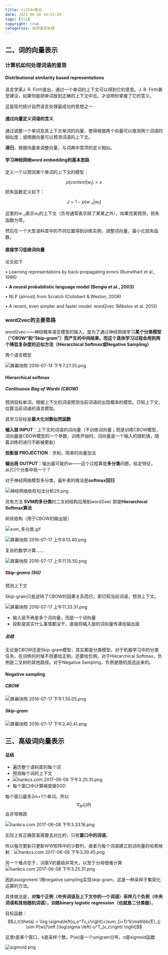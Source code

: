 ```yaml
---
title: cs224n笔记
date: 2021-06-30 14:23:24
tags: [nlp]
copyright: true
categories: 自然语言处理
---
```


<!-- toc -->

## 二、词的向量表示

### 计算机如何处理词语的意思

#### Distributional similarity based representations

语言学家J. R. Firth提出，通过一个单词的上下文可以得到它的意思。J. R. Firth甚至建议，如果你能把单词放到正确的上下文中去，才说明你掌握了它的意义。

这是现代统计自然语言处理最成功的思想之一

#### 通过向量定义词语的含义

通过调整一个单词及其上下文单词的向量，使得根据两个向量可以推测两个词语的相似度；或根据向量可以预测词语的上下文。

**递归**，根据向量来调整向量，与词典中意项的定义相似。

#### 学习神经网络word embedding的基本思路

定义一个以预测某个单词的上下文的模型：

$$
p(context |w_t) = x
$$
损失函数定义如下：

$$
J=1−p(w_{−t}|w_t)
$$

这里的$w_{−t}$表示$w_t$的上下文（负号通常表示除了某某之外），如果完美预测，损失函数为零。

然后在一个大型语料库中的不同位置得到训练实例，调整词向量，最小化损失函数。

#### 直接学习低维词向量

论文如下

• Learning representations by back-propagating errors (Rumelhart et al., 1986)

• **A neural probabilistic language model (Bengio et al., 2003)**

• NLP (almost) from Scratch (Collobert & Weston, 2008)

• A recent, even simpler and faster model: word2vec (Mikolov et al. 2013) 



### word2vec的主要思路

word2vec——神经概率语言模型的输入，是为了通过神经网络学习**某个分类模型（“CBOW”和“Skip-gram”）**而产生的中间结果，而这个具体学习过程会用到**两个降低复杂度的近似方法（Hierarchical Softmax或Negative Sampling）**

两个语言模型

![屏幕快照 2016-07-14 下午7.27.35.png](https://ww3.sinaimg.cn/large/6cbb8645gw1f5to6e5d9lj216c0qkwhk.jpg)



#### Hierarchical softmax

##### Continuous Bag of Words (CBOW)

预测目标单词，根据上下文的词语预测当前词语的出现概率的模型。已知上下文，估算当前词语的语言模型。

其学习目标是**最大化对数似然函数**

**输入层 INPUT**：上下文的词语的词向量（不训练词向量；而是训练CBOW模型，词向量是CBOW模型的一个参数，训练开始时，词向量是一个输入的随机值，随着训练的进行不断被更新）

**投影层 PROJECTION**：求和，简单的向量加法

**输出层 OUTPUT**：输出最可能的w——这个过程算是**多分类**问题，给定特征，从|C|个分类中挑一个？

对于神经网络模型多分类，最朴素的做法是**softmax回归**

![神经网络依存句法分析29.png](https://ww2.sinaimg.cn/large/6cbb8645gw1exxdsuugv1j20cl033jrj.jpg)

另有方法 **SVM的多分类**的二叉树结构应用到word2vec 即是**Hierarchical Softmax算法**



树状结构（用于CBOW的输出层）

![svm_多分类.gif](https://ww1.sinaimg.cn/large/6cbb8645gw1f5wmvf9tbrg20bf08mq30.gif)

![屏幕快照 2016-07-17 上午9.13.40.png](https://ww3.sinaimg.cn/large/6cbb8645gw1f5wmy4jdnwj214w12a42v.jpg)

复杂的数学计算......

![屏幕快照 2016-07-17 上午11.15.50.png](https://ww1.sinaimg.cn/large/6cbb8645gw1f5wqgz0elqj20pm0qaq5a.jpg)

##### Skip-grams (SG)

预测上下文

Skip-gram只是逆转了CBOW的因果关系而已，即已知当前词语，预测上下文。

![屏幕快照 2016-07-17 上午11.33.31.png](https://ww1.sinaimg.cn/large/6cbb8645gw1f5wqzg68u0j214a120wij.jpg)

- 输入层不再是多个词向量，而是一个词向量
- 投影层其实什么事情都没干，直接将输入层的词向量传递给输出层

##### 总结

无论是CBOW还是Skip-gram模型，其实都是分类模型。对于机器学习中的分类任务，在训练的时候不但要给正例，还要给负例。对于Hierarchical Softmax，负例是二叉树的其他路径。对于Negative Sampling，负例是随机挑选出来的。



#### Negative sampling

##### CBOW

![屏幕快照 2016-07-17 下午1.55.05.png](https://ww4.sinaimg.cn/large/6cbb8645gw1f5wv2jzxnfj20oe0ncdhp.jpg)

##### Skip-gram

![屏幕快照 2016-07-17 下午2.40.41.png](https://ww4.sinaimg.cn/large/6cbb8645gw1f5wwegdnryj20oi0q00v3.jpg)



## 三、高级词向量表示

#### 总结

- 遍历整个语料库的每个词
- 预测每个词的上下文
- ![hankcs.com 2017-06-08 下午3.25.31.png](https://wx1.sinaimg.cn/large/006Fmjmcly1fgdtp2e4e2j30uy0bmn6v.jpg)
- 每个窗口中计算梯度做SGD



每个窗口最多2m+1个单词，所以$$∇_θJ_t(θ)$$会非常稀疏

![hankcs.com 2017-06-08 下午3.33.16.png](https://wx2.sinaimg.cn/large/006Fmjmcly1fgdtx6wu43j30ta0qegnj.jpg)

实际上有正确答案需要去对比的，只有**窗口中的词语**。

所以每次更新只更新WW矩阵中的少数列，或者为每个词语建立到词向量的哈希映射：![hankcs.com 2017-06-08 下午3.39.45.png](https://wx3.sinaimg.cn/large/006Fmjmcly1fgdu3xf2phj30qo09a755.jpg)



另一个难点在于，词表V的量级非常大，以至于分母很难计算![hankcs.com 2017-06-08 下午3.25.31.png](https://wx1.sinaimg.cn/large/006Fmjmcly1fgdtp2e4e2j30uy0bmn6v.jpg)

因此assignment 1用negative sampling实现skip-gram，这是一种采样子集简化运算的方法。

具体做法是，**对每个正例（中央词语及上下文中的一个词语）采样几个负例（中央词语和其他随机词语），训练binary logistic regression（也就是二分类器）**。

 目标函数：$$J_t(\theta) = \log \sigma\left(u_o^Tv_c\right)+\sum_{i=1}^k\mathbb{E}_{j \sim P(w)}\left [\log\sigma \left(-u^T_jv_c\right) \right]$$

这里t是某个窗口，k是采样个数，P(w)是一个unigram分布，σ是sigmoid函数

![sigmoid.png](https://wx4.sinaimg.cn/large/006Fmjmcly1fgdvx2wor0j30f90ai0t5.jpg)

 



